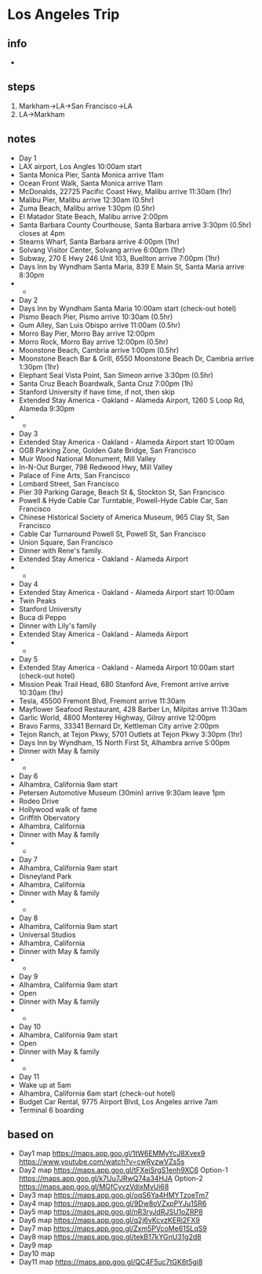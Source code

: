 # Los Angeles Trip

## info  
* 

## steps  
1. Markham->LA->San Francisco->LA
2. LA->Markham

## notes  
*  Day 1
*  LAX airport, Los Angles 10:00am start
*  Santa Monica Pier, Santa Monica arrive 11am
*  Ocean Front Walk, Santa Monica arrive 11am
*  McDonalds, 22725 Pacific Coast Hwy, Malibu arrive 11:30am (1hr)
*  Malibu Pier, Malibu arrive 12:30am (0.5hr)
*  Zuma Beach, Malibu arrive 1:30pm (0.5hr)
*  El Matador State Beach, Malibu arrive 2:00pm
*  Santa Barbara County Courthouse, Santa Barbara arrive 3:30pm (0.5hr) closes at 4pm
*  Stearns Wharf, Santa Barbara arrive 4:00pm (1hr)
*  Solvang Visitor Center, Solvang arrive 6:00pm (1hr)
*  Subway, 270 E Hwy 246 Unit 103, Buellton arrive 7:00pm (1hr)
*  Days Inn by Wyndham Santa Maria, 839 E Main St, Santa Maria arrive 8:30pm
*  *
*  Day 2
*  Days Inn by Wyndham Santa Maria 10:00am start (check-out hotel)
*  Pismo Beach Pier, Pismo arrive 10:30am (0.5hr)
*  Gum Alley, San Luis Obispo arrive 11:00am (0.5hr)
*  Morro Bay Pier, Morro Bay arrive 12:00pm
*  Morro Rock, Morro Bay arrive 12:00pm (0.5hr)
*  Moonstone Beach, Cambria arrive 1:00pm (0.5hr)
*  Moonstone Beach Bar & Grill, 6550 Moonstone Beach Dr, Cambria arrive 1:30pm (1hr)
*  Elephant Seal Vista Point, San Simeon arrive 3:30pm (0.5hr)
*  Santa Cruz Beach Boardwalk, Santa Cruz 7:00pm (1h)
*  Stanford University if have time, if not, then skip
*  Extended Stay America - Oakland - Alameda Airport, 1260 S Loop Rd, Alameda 9:30pm 
*  *
*  Day 3
*  Extended Stay America - Oakland - Alameda Airport start 10:00am
*  GGB Parking Zone, Golden Gate Bridge, San Francisco
*  Muir Wood National Monument, Mill Valley
*  In-N-Out Burger, 798 Redwood Hwy, Mill Valley
*  Palace of Fine Arts, San Francisco
*  Lombard Street, San Francisco
*  Pier 39 Parking Garage, Beach St &, Stockton St, San Francisco
*  Powell & Hyde Cable Car Turntable, Powell-Hyde Cable Car, San Francisco
*  Chinese Historical Society of America Museum, 965 Clay St, San Francisco
*  Cable Car Turnaround Powell St, Powell St, San Francisco
*  Union Square, San Francisco
*  Dinner with Rene's family.
*  Extended Stay America - Oakland - Alameda Airport
*  *
*  Day 4
*  Extended Stay America - Oakland - Alameda Airport start 10:00am
*  Twin Peaks
*  Stanford University
*  Buca di Peppo
*  Dinner with Lily's family
*  Extended Stay America - Oakland - Alameda Airport
*  *
*  Day 5
*  Extended Stay America - Oakland - Alameda Airport 10:00am start (check-out hotel)
*  Mission Peak Trail Head, 680 Stanford Ave, Fremont arrive arrive 10:30am (1hr)
*  Tesla, 45500 Fremont Blvd, Fremont arrive 11:30am
*  Mayflower Seafood Restaurant, 428 Barber Ln, Milpitas arrive 11:30am
*  Garlic World, 4800 Monterey Highway, Gilroy arrive 12:00pm
*  Bravo Farms, 33341 Bernard Dr, Kettleman City arrive 2:00pm
*  Tejon Ranch, at Tejon Pkwy, 5701 Outlets at Tejon Pkwy 3:30pm (1hr)
*  Days Inn by Wyndham, 15 North First St, Alhambra arrive 5:00pm
*  Dinner with May & family
*  *
*  Day 6
*  Alhambra, California 9am start
*  Petersen Automotive Museum (30min) arrive 9:30am leave 1pm
*  Rodeo Drive
*  Hollywood walk of fame
*  Griffith Obervatory
*  Alhambra, California
*  Dinner with May & family
*  * 
*  Day 7
*  Alhambra, California 9am start
*  Disneyland Park 
*  Alhambra, California
*  Dinner with May & family
*  *
*  Day 8
*  Alhambra, California 9am start
*  Universal Studios
*  Alhambra, California
*  Dinner with May & family
*  *
*  Day 9
*  Alhambra, California 9am start
*  Open
*  Dinner with May & family
*  *
*  Day 10
*  Alhambra, California 9am start
*  Open
*  Dinner with May & family
*  *
*  Day 11
*  Wake up at 5am
*  Alhambra, California 6am start (check-out hotel)
*  Budget Car Rental, 9775 Airport Blvd, Los Angeles arrive 7am
*  Terminal 6 boarding

## based on  
*  Day1 map https://maps.app.goo.gl/1tW6EMMyYcJ8Xvex9 https://www.youtube.com/watch?v=cwRyzwVZs5s 
*  Day2 map https://maps.app.goo.gl/tFXeiSrgS1enh9XC6 Option-1 https://maps.app.goo.gl/k7Uu7JRwQ74a34HJA Option-2 https://maps.app.goo.gl/MGfCyvzVdixMvUi68 
*  Day3 map https://maps.app.goo.gl/oqS6Ya4HMYTzoeTm7 
*  Day4 map https://maps.app.goo.gl/9Dw8oVZxpPYJu1SR6 
*  Day5 map https://maps.app.goo.gl/nR3ryJdRJSU1oZRP8
*  Day6 map https://maps.app.goo.gl/q2j6vKcvzKERi2FX9
*  Day7 map https://maps.app.goo.gl/Zxm5PVcoMe61SLqS9
*  Day8 map https://maps.app.goo.gl/tekB17kYGnU31g2d8
*  Day9 map
*  Day10 map
*  Day11 map https://maps.app.goo.gl/QC4F5uc7tGK6t5gi8
